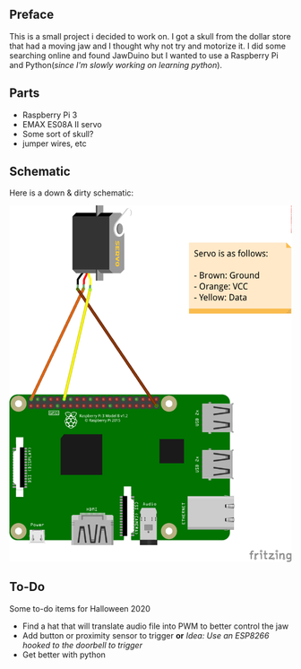 ## Preface
This is a small project i decided to work on. I got a skull from the dollar store that had a moving jaw and I thought why not try and motorize it.  I did some searching online and found JawDuino but I wanted to use a Raspberry Pi and Python(*since I'm slowly working on learning python*). 

## Parts

* Raspberry Pi 3
* EMAX ES08A II servo
* Some sort of skull?
* jumper wires, etc

## Schematic

Here is a down & dirty schematic:

![pinout](https://github.com/scottyedmonds/skull-monster-mash/blob/master/doc/MonsterMashSkull%20Pinout_bb.png)


## To-Do

Some to-do items for Halloween 2020

* Find a hat that will translate audio file into PWM to better control the jaw
* Add button or proximity sensor to trigger **or** *Idea: Use an ESP8266 hooked to the doorbell to trigger*
* Get better with python